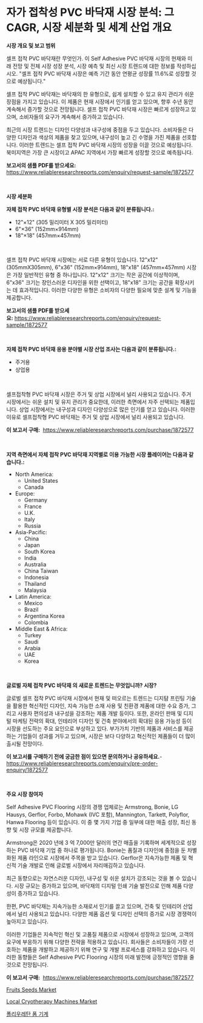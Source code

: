 <p><h1>자가 접착성 PVC 바닥재 시장 분석: 그 CAGR, 시장 세분화 및 세계 산업 개요</h1></p><p><strong>시장 개요 및 보고 범위</strong></p>
<p><p>셀프 접착 PVC 바닥재란 무엇인가. 이 Self Adhesive PVC 바닥재 시장의 현재와 미래 전망 및 전체 시장 성장 분석, 시장 예측 및 최신 시장 트렌드에 대한 정보를 작성하십시오. "셀프 접착 PVC 바닥재 시장은 예측 기간 동안 연평균 성장률 11.6%로 성장할 것으로 예상됩니다." </p><p>셀프 접착 PVC 바닥재는 바닥재의 한 유형으로, 쉽게 설치할 수 있고 유지 관리가 쉬운 장점을 가지고 있습니다. 이 제품은 현재 시장에서 인기를 얻고 있으며, 향후 수년 동안 계속해서 증가할 것으로 전망됩니다. 셀프 접착 PVC 바닥재 시장은 빠르게 성장하고 있으며, 소비자들의 요구가 계속해서 증가하고 있습니다.</p><p>최근의 시장 트렌드는 디자인 다양성과 내구성에 중점을 두고 있습니다. 소비자들은 다양한 디자인과 색상의 제품을 찾고 있으며, 내구성이 높고 긴 수명을 가진 제품을 선호합니다. 이러한 트렌드는 셀프 접착 PVC 바닥재 시장의 성장을 이끌 것으로 예상됩니다.북미지역은 가장 큰 시장이고 APAC 지역에서 가장 빠르게 성장할 것으로 예측됩니다.</p></p>
<p><strong>보고서의 샘플 PDF를 받으세요:</strong> <a href="https://www.reliableresearchreports.com/enquiry/request-sample/1872577">https://www.reliableresearchreports.com/enquiry/request-sample/1872577</a></p>
<p>&nbsp;</p>
<p><strong>시장 세분화</strong></p>
<p><strong>자체 접착 PVC 바닥재 유형별 시장 분석은 다음과 같이 분류됩니다.:</strong></p>
<p><ul><li>12"×12" (305 밀리미터 X 305 밀리미터)</li><li>6"×36" (152mm×914mm)</li><li>18"×18" (457mm×457mm)</li></ul></p>
<p>&nbsp;</p>
<p><p>셀프 접착 PVC 바닥재 시장에는 서로 다른 유형이 있습니다. 12"x12" (305mmX305mm), 6"x36" (152mm×914mm), 18"x18" (457mm×457mm) 시장은 가장 일반적인 유형 중 하나입니다. 12"x12" 크기는 작은 공간에 이상적이며, 6"x36" 크기는 장인스러운 디자인을 위한 선택이고, 18"x18" 크기는 공간을 확장시키는 데 효과적입니다. 이러한 다양한 유형은 소비자의 다양한 필요에 맞춘 설계 및 기능을 제공합니다.</p></p>
<p><strong>보고서의 샘플 PDF를 받으세요:</strong>&nbsp;<a href="https://www.reliableresearchreports.com/enquiry/request-sample/1872577">https://www.reliableresearchreports.com/enquiry/request-sample/1872577</a></p>
<p>&nbsp;</p>
<p><strong> 자체 접착 PVC 바닥재 응용 분야별 시장 산업 조사는 다음과 같이 분류됩니다.:</strong></p>
<p><ul><li>주거용</li><li>상업용</li></ul></p>
<p>&nbsp;</p>
<p><p>셀프접착형 PVC 바닥재 시장은 주거 및 상업 시장에서 널리 사용되고 있습니다. 주거 시장에서는 쉬운 설치 및 유지 관리가 중요한데, 이러한 측면에서 자주 선택되는 제품입니다. 상업 시장에서는 내구성과 디자인 다양성으로 많은 인기를 얻고 있습니다. 이러한 이유로 셀프접착형 PVC 바닥재는 주거 및 상업 시장에서 널리 사용되고 있습니다.</p></p>
<p><strong>이 보고서 구매:</strong>&nbsp; <a href="https://www.reliableresearchreports.com/purchase/1872577">https://www.reliableresearchreports.com/purchase/1872577</a></p>
<p>&nbsp;</p>
<p><strong>지역 측면에서 자체 접착 PVC 바닥재 지역별로 이용 가능한 시장 플레이어는 다음과 같습니다.:</strong></p>
<p><ul>
    <li>
        North America:
        <ul>
            <li>United States</li>
            <li>Canada</li>
        </ul>
    </li>
    <li>
        Europe:
        <ul>
            <li>Germany</li>
            <li>France</li>
            <li>U.K.</li>
            <li>Italy</li>
            <li>Russia</li>
        </ul>
    </li>
    <li>
        Asia-Pacific:
        <ul>
            <li>China</li>
            <li>Japan</li>
            <li>South Korea</li>
            <li>India</li>
            <li>Australia</li>
            <li>China Taiwan</li>
            <li>Indonesia</li>
            <li>Thailand</li>
            <li>Malaysia</li>
        </ul>
    </li>
    <li>
        Latin America:
        <ul>
            <li>Mexico</li>
            <li>Brazil</li>
            <li>Argentina Korea</li>
            <li>Colombia</li>
        </ul>
    </li>
    <li>
        Middle East & Africa:
        <ul>
            <li>Turkey</li>
            <li>Saudi</li>
            <li>Arabia</li>
            <li>UAE</li>
            <li>Korea</li>
        </ul>
    </li>
    </ul></p>
<p>&nbsp;</p>
<p><strong>글로벌 자체 접착 PVC 바닥재 의 새로운 트렌드는 무엇입니까? 시장?</strong></p>
<p><p>글로벌 셀프 접착 PVC 바닥재 시장에서 현재 및 떠오르는 트렌드는 디지턈 프린팅 기술을 활용한 혁신적인 디자인, 지속 가능한 소재 사용 및 친환경 제품에 대한 수요 증가, 그리고 사용자 편의성과 내구성을 강조하는 제품 개발 등이다. 또한, 온라인 판매 및 디지털 마케팅 전략의 확대, 인테리어 디자인 및 건축 분야에서의 확대된 응용 가능성 등이 시장을 선도하는 주요 요인으로 부상하고 있다. 부가가치 기반의 제품과 서비스를 제공하는 기업들이 성과를 거두고 있으며, 시장은 보다 다양하고 혁신적인 제품들이 더 많이 출시될 전망이다.</p></p>
<p><strong>이 보고서를 구매하기 전에 궁금한 점이 있으면 문의하거나 공유하세요.</strong>- <a href="https://www.reliableresearchreports.com/enquiry/pre-order-enquiry/1872577">https://www.reliableresearchreports.com/enquiry/pre-order-enquiry/1872577</a></p>
<p>&nbsp;</p>
<p><strong>주요 시장 참여자</strong></p>
<p><p>Self Adhesive PVC Flooring 시장의 경쟁 업체로는 Armstrong, Bonie, LG Hausys, Gerflor, Forbo, Mohawk (IVC 포함), Mannington, Tarkett, Polyflor, Hanwa Flooring 등이 있습니다. 이 중 몇 가지 기업 중 일부에 대한 매출 성장, 최신 동향 및 시장 규모를 제공합니다.</p><p>Armstrong은 2020 년에 3 억 7,000만 달러의 연간 매출을 기록하며 세계적으로 성장하는 PVC 바닥재 기업 중 하나로 평가됩니다. Bonie는 품질과 디자인에 중점을 둔 차별화된 제품 라인으로 시장에서 주목을 받고 있습니다. Gerflor은 지속가능한 제품 및 혁신적 기술 개발로 인해 글로벌 시장에서 자리매김하고 있습니다.</p><p>최근 동향으로는 자연스러운 디자인, 내구성 및 쉬운 설치가 강조되는 것을 볼 수 있습니다. 시장 규모는 증가하고 있으며, 바닥재의 디지털 인쇄 기술 발전으로 인해 제품 다양성이 증가하고 있습니다.</p><p>한편, PVC 바닥재는 지속가능한 소재로서 인기를 끌고 있으며, 건축 및 인테리어 산업에서 널리 사용되고 있습니다. 다양한 제품 옵션 및 디자인 선택의 증가로 시장 경쟁력이 높아지고 있습니다.</p><p>이러한 기업들은 지속적인 혁신 및 고품질 제품으로 시장에서 성장하고 있으며, 고객의 요구에 부응하기 위해 다양한 전략을 적용하고 있습니다. 회사들은 소비자들이 가장 선호하는 제품을 개발하고 제공하기 위해 연구 및 개발 프로세스를 강화하고 있습니다. 이러한 동향들은 Self Adhesive PVC Flooring 시장의 미래 발전에 긍정적인 영향을 줄 것으로 전망됩니다.</p></p>
<p><strong>이 보고서 구매:</strong>&nbsp;&nbsp;<a href="https://www.reliableresearchreports.com/purchase/1872577">https://www.reliableresearchreports.com/purchase/1872577</a></p>
<p><p><a href="https://spotless-saver-8fd.notion.site/Fruits-Seeds-Market-Growth-Market-Trends-COVID-19-Impact-and-Forecasts-for-period-from-2024-203-c6408d7e50da4296ac791479aff36227">Fruits Seeds Market</a></p><p><a href="https://issuu.com/reportprime-2/docs/local-cryotherapy-machines-market-size-2030.pptx">Local Cryotherapy Machines Market</a></p><p><a href="https://github.com/vs2869dizt0/Market-Research-Report-List-1/blob/main/98338942291.md">폴리우레탄 폼 기계</a></p></p>
